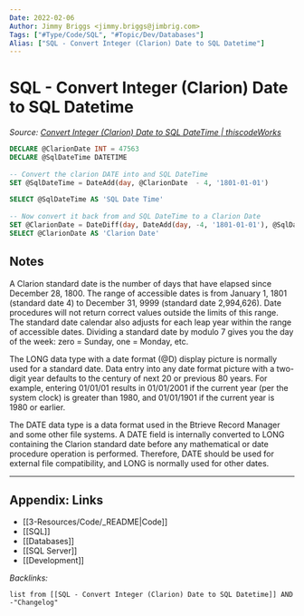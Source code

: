 ```yaml
---
Date: 2022-02-06
Author: Jimmy Briggs <jimmy.briggs@jimbrig.com>
Tags: ["#Type/Code/SQL", "#Topic/Dev/Databases"]
Alias: ["SQL - Convert Integer (Clarion) Date to SQL Datetime"]
---
```


# SQL - Convert Integer (Clarion) Date to SQL Datetime

*Source: [Convert Integer (Clarion) Date to SQL DateTime | thiscodeWorks](https://www.thiscodeworks.com/61faf4d2b783be0015bbaf87)*

```SQL
DECLARE @ClarionDate INT = 47563
DECLARE @SqlDateTime DATETIME 
 
-- Convert the clarion DATE into and SQL DateTime
SET @SqlDateTime = DateAdd(day, @ClarionDate  - 4, '1801-01-01') 
 
SELECT @SqlDateTime AS 'SQL Date Time'
 
-- Now convert it back from and SQL DateTime to a Clarion Date
SET @ClarionDate = DateDiff(day, DateAdd(day, -4, '1801-01-01'), @SqlDateTime)
SELECT @ClarionDate AS 'Clarion Date'
```

## Notes

A Clarion standard date is the number of days that have elapsed since December 28, 1800. The range of accessible dates is from January 1, 1801 (standard date 4) to December 31, 9999 (standard date 2,994,626). Date procedures will not return correct values outside the limits of this range. The standard date calendar also adjusts for each leap year within the range of accessible dates. Dividing a standard date by modulo 7 gives you the day of the week: zero = Sunday, one = Monday, etc. 

The LONG data type with a date format (@D) display picture is normally used for a standard date. Data entry into any date format picture with a two-digit year defaults to the century of next 20 or previous 80 years. For example, entering 01/01/01 results in 01/01/2001 if the current year (per the system clock) is greater than 1980, and 01/01/1901 if the current year is 1980 or earlier. 

The DATE data type is a data format used in the Btrieve Record Manager and some other file systems. A DATE field is internally converted to LONG containing the Clarion standard date before any mathematical or date procedure operation is performed. Therefore, DATE should be used for external file compatibility, and LONG is normally used for other dates.


***

## Appendix: Links

- [[3-Resources/Code/_README|Code]]
- [[SQL]]
- [[Databases]]
- [[SQL Server]]
- [[Development]]

*Backlinks:*

```dataview
list from [[SQL - Convert Integer (Clarion) Date to SQL Datetime]] AND -"Changelog"
```